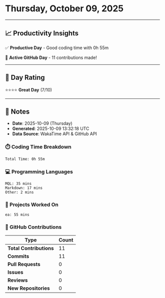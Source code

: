 # Thursday, October 09, 2025

---

## 📈 Productivity Insights

✅ **Productive Day** - Good coding time with 0h 55m

🚀 **Active GitHub Day** - 11 contributions made!

---

## 🎯 Day Rating

⭐⭐⭐⭐ **Great Day** (7/10)

---

## 📝 Notes

- **Date**: 2025-10-09 (Thursday)
- **Generated**: 2025-10-09 13:32:18 UTC
- **Data Source**: WakaTime API & GitHub API


### ⏱️ Coding Time Breakdown

```
Total Time: 0h 55m
```

### 💻 Programming Languages

```
MQL: 35 mins
Markdown: 17 mins
Other: 2 mins
```

### 📂 Projects Worked On

```
ea: 55 mins

```


### 🐙 GitHub Contributions

| Type | Count |
|------|-------|
| **Total Contributions** | 11 |
| **Commits** | 11 |
| **Pull Requests** | 0 |
| **Issues** | 0 |
| **Reviews** | 0 |
| **New Repositories** | 0 |

